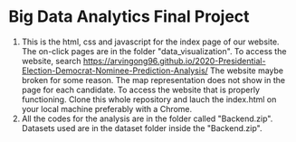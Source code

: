 # Big Data Analytics Final Project

1) This is the html, css and javascript for the index page of our website. The on-click pages are in the folder "data_visualization". To access the website, search https://arvingong96.github.io/2020-Presidential-Election-Democrat-Nominee-Prediction-Analysis/ The website maybe broken for some reason. The map representation does not show in the page for each candidate. To access the website that is properly functioning. Clone this whole repository and lauch the index.html on your local machine preferably with a Chrome.
2) All the codes for the analysis are in the folder called "Backend.zip". Datasets used are in the dataset folder inside the "Backend.zip".

